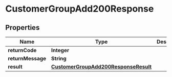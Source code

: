 

# CustomerGroupAdd200Response

## Properties

Name | Type | Description | Notes
------------ | ------------- | ------------- | -------------
**returnCode** | **Integer** |  |  [optional]
**returnMessage** | **String** |  |  [optional]
**result** | [**CustomerGroupAdd200ResponseResult**](CustomerGroupAdd200ResponseResult.md) |  |  [optional]




